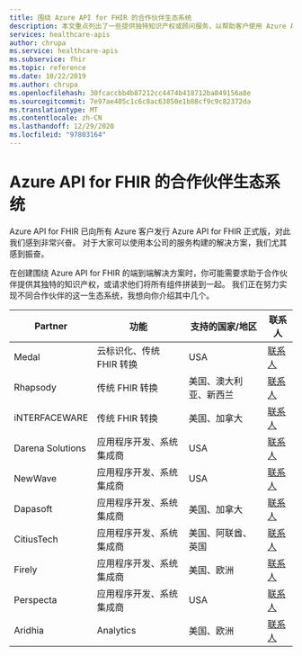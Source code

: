 ```yaml
---
title: 围绕 Azure API for FHIR 的合作伙伴生态系统
description: 本文重点列出了一些提供独特知识产权或顾问服务，以帮助客户使用 Azure API for FHIR 构建端到端解决方案的合作伙伴
services: healthcare-apis
author: chrupa
ms.service: healthcare-apis
ms.subservice: fhir
ms.topic: reference
ms.date: 10/22/2019
ms.author: chrupa
ms.openlocfilehash: 30fcaccbb4b87212cc4474b418712ba849156a8e
ms.sourcegitcommit: 7e97ae405c1c6c8ac63850e1b88cf9c9c82372da
ms.translationtype: MT
ms.contentlocale: zh-CN
ms.lasthandoff: 12/29/2020
ms.locfileid: "97803164"
---
```

# <a name="partner-ecosystem-for-azure-api-for-fhir"></a>Azure API for FHIR 的合作伙伴生态系统
Azure API for FHIR 已向所有 Azure 客户发行 Azure API for FHIR 正式版，对此我们感到非常兴奋。 对于大家可以使用本公司的服务构建的解决方案，我们尤其感到振奋。  

在创建围绕 Azure API for FHIR 的端到端解决方案时，你可能需要求助于合作伙伴提供其独特的知识产权，或请求他们将所有组件拼装到一起。 我们正在努力实现不同合作伙伴的这一生态系统，我想向你介绍其中几个。


| Partner          | 功能                               | 支持的国家/地区         | 联系人                                                                                                                                |
|------------------|--------------------------------------------|-----------------------------|----------------------------------------------------------------------------------------------------------------------------------------|
| Medal            | 云标识化、传统 FHIR 转换  | USA                         | [联系人](https://asab.squarespace.com/asab-medal/)                                                                                           |
| Rhapsody         | 传统 FHIR 转换                     | 美国、澳大利亚、新西兰 | [联系人](https://rhapsody.health/contact-us)                                                                                          |
| iNTERFACEWARE    | 传统 FHIR 转换                     | 美国、加拿大                 | [联系人](https://www.interfaceware.com/contact)                                                                                  |
| Darena Solutions | 应用程序开发、系统集成商 | USA                         | [联系人](https://www.darenasolutions.com/contact)                                                                                     |
| NewWave          | 应用程序开发、系统集成商 | USA                         | [联系人](https://newwave.io/get-in-touch/)                                                                                            |
| Dapasoft         | 应用程序开发、系统集成商 | 美国、加拿大                 | [联系人](https://www.dapasoft.com/contact-us/)                                                                                        |
| CitiusTech       | 应用程序开发、系统集成商 | 美国、阿联酋、英国                | [联系人](https://azuremarketplace.microsoft.com/marketplace/apps/citiustech.ics?tab=Overview)                                         |
| Firely           | 应用程序开发、系统集成商 | 美国、欧洲                     | [联系人](https://fire.ly/contact/)                                                                                                    |
| Perspecta        | 应用程序开发、系统集成商 | USA                         | [联系人](https://perspecta.com/contact)                                                                                               |
| Aridhia          | Analytics                                  | 美国、欧洲                     | [联系人](https://azuremarketplace.microsoft.com/marketplace/apps/aridhiainformatics.analytixagility_workspace_123?tab=Overview)       |